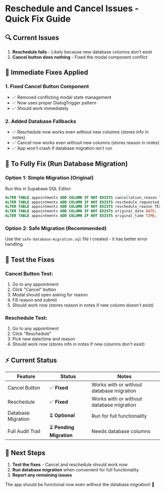 # Reschedule and Cancel Issues - Quick Fix Guide

## 🔍 **Current Issues**

1. **Reschedule fails** - Likely because new database columns don't exist
2. **Cancel button does nothing** - Fixed the modal component conflict

## 🚀 **Immediate Fixes Applied**

### 1. Fixed Cancel Button Component
- ✅ Removed conflicting modal state management
- ✅ Now uses proper DialogTrigger pattern
- ✅ Should work immediately

### 2. Added Database Fallbacks
- ✅ Reschedule now works even without new columns (stores info in notes)
- ✅ Cancel now works even without new columns (stores reason in notes)
- ✅ App won't crash if database migration isn't run

## 🔧 **To Fully Fix (Run Database Migration)**

### Option 1: Simple Migration (Original)
Run this in Supabase SQL Editor:
```sql
ALTER TABLE appointments ADD COLUMN IF NOT EXISTS cancellation_reason TEXT;
ALTER TABLE appointments ADD COLUMN IF NOT EXISTS reschedule_requested_by TEXT;
ALTER TABLE appointments ADD COLUMN IF NOT EXISTS reschedule_reason TEXT;
ALTER TABLE appointments ADD COLUMN IF NOT EXISTS original_date DATE;
ALTER TABLE appointments ADD COLUMN IF NOT EXISTS original_time TIME;
```

### Option 2: Safe Migration (Recommended)
Use the `safe-database-migration.sql` file I created - it has better error handling.

## 🧪 **Test the Fixes**

### Cancel Button Test:
1. Go to any appointment
2. Click "Cancel" button
3. Modal should open asking for reason
4. Fill reason and submit
5. Should work now (stores reason in notes if new column doesn't exist)

### Reschedule Test:
1. Go to any appointment  
2. Click "Reschedule"
3. Pick new date/time and reason
4. Should work now (stores info in notes if new columns don't exist)

## ⚡ **Current Status**

| Feature | Status | Notes |
|---------|--------|-------|
| Cancel Button | ✅ **Fixed** | Works with or without database migration |
| Reschedule | ✅ **Fixed** | Works with or without database migration |
| Database Migration | ⏳ **Optional** | Run for full functionality |
| Full Audit Trail | ⏳ **Pending Migration** | Needs database columns |

## 🎯 **Next Steps**

1. **Test the fixes** - Cancel and reschedule should work now
2. **Run database migration** when convenient for full functionality
3. **Report any remaining issues**

The app should be functional now even without the database migration! 🚀